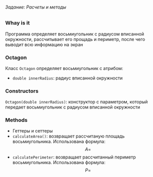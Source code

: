 ###### Задание: Расчеты и методы

### Whay is it

Программа определяет восьмиугольник с радиусом вписанной окружности, рассчитывает его прощадь и периметр, после чего выводит всю информацию на экран

### Octagon

Класс `Octagon` определяет восьмиугольник с атрибом:
- `double innerRadius`: радиус вписанной окружности

### Constructors

`Octagon(double innerRadius)`: конструктор с параметром, который передает восьмиугольник с радиусом вписанной окружности

### Methods

- Геттеры и сеттеры
- `calculateArea()`: возвращает рассчитаную площадь восьмиугольника. Использована формула:
$$ A = $$
- `calculatePerimeter`: возвращает рассчитанный периметр восьмиугольника. Использована формула:
$$ P = $$
